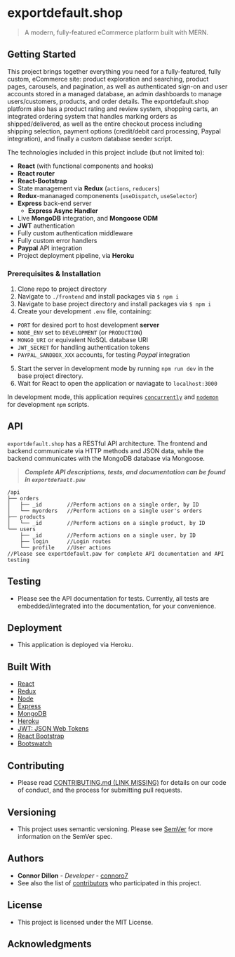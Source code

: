 # exportdefault.shop

> A modern, fully-featured eCommerce platform built with MERN.

## Getting Started

This project brings together everything you need for a fully-featured, fully custom, eCommerce site: product exploration and searching, product pages, carousels, and pagination, as well as authenticated sign-on and user accounts stored in a managed database, an admin dashboards to manage users/customers, products, and order details. The exportdefault.shop platform also has a product rating and review system, shopping carts, an integrated ordering system that handles marking orders as shipped/delivered, as well as the entire checkout process including shipping selection, payment options (credit/debit card processing, Paypal integration), and finally a custom database seeder script.

The technologies included in this project include (but not limited to):

- **React** (with functional components and hooks)
- **React router**
- **React-Bootstrap**
- State management via **Redux** (`actions`, `reducers`)
- **Redux**-mananaged componenents (`useDispatch`, `useSelector`)
- **Express** back-end server
  - **Express Async Handler**
- Live **MongoDB** integration, and **Mongoose ODM**
- **JWT** authentication
- Fully custom authentication middleware
- Fully custom error handlers
- **Paypal** API integration
- Project deployment pipeline, via **Heroku**

### Prerequisites & Installation

1. Clone repo to project directory
2. Navigate to `./frontend` and install packages via `$ npm i`
3. Navigate to base project directory and install packages via `$ npm i`
4. Create your development `.env` file, containing:
  - `PORT` for desired port to host development **server**
  - `NODE_ENV` set to `DEVELOPMENT` (or `PRODUCTION`)
  - `MONGO_URI` or equivalent NoSQL database URI
  - `JWT_SECRET` for handling authentication tokens
  - `PAYPAL_SANDBOX_XXX` accounts, for testing *Paypal* integration
5. Start the server in development mode by running `npm run dev` in the base project directory.
6. Wait for React to open the application or naviagate to `localhost:3000`

In development mode, this application requires [`concurrently`](https://www.npmjs.com/package/concurrently) and [`nodemon`](https://www.npmjs.com/package/nodemon) for development `npm` scripts.

## API

`exportdefault.shop` has a RESTful API architecture. The frontend and backend communicate via HTTP methods and JSON data, while the backend communicates with the MongoDB database via Mongoose.

> ***Complete API descriptions, tests, and documentation can be found in `exportdefault.paw`***

```
/api
├── orders
│   ├── _id        //Perform actions on a single order, by ID
│   └── myorders   //Perform actions on a single user's orders
├── products
│   └── _id        //Perform actions on a single product, by ID
└── users
    ├── _id        //Perform actions on a single user, by ID
    ├── login      //Login routes
    └── profile    //User actions
//Please see exportdefault.paw for complete API documentation and API testing
```

## Testing

- Please see the API documentation for tests. Currently, all tests are embedded/integrated into the documentation, for your convenience.

## Deployment

- This application is deployed via Heroku. 

## Built With

- [React](https://reactjs.org)
- [Redux](https://redux.js.org/)
- [Node](https://www.npmjs.com/)
- [Express](https://expressjs.com/)
- [MongoDB](https://www.mongodb.com/)
- [Heroku](https://www.heroku.com/)
- [JWT: JSON Web Tokens](https://jwt.io/)
- [React Bootstrap](https://react-bootstrap.github.io/)
- [Bootswatch](https://bootswatch.com/)

## Contributing

- Please read [CONTRIBUTING.md (LINK MISSING)](#) for details on our code of conduct, and the process for submitting pull requests.

## Versioning

- This project uses semantic versioning. Please see [SemVer](https://semver.org/) for more information on the SemVer spec.

## Authors

- **Connor Dillon** - _Developer_ - [connoro7](https://github.com/connoro7)
- See also the list of [contributors](https://github.com/connoro7/exportdefault.shop/contributors) who participated in this project.

## License

- This project is licensed under the MIT License.

## Acknowledgments
